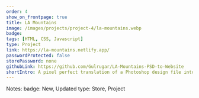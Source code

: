 ```yaml
---
order: 4
show_on_frontpage: true
title: LA Mountains
image: /images/projects/project-4/la-mountains.webp
badge:
tags: [HTML, CSS, Javascript]
type: Project
link: https://la-mountains.netlify.app/
passwordProtected: false
storePassword: none
githubLink: https://github.com/Gulrugar/LA-Mountains-PSD-to-Website
shortIntro: A pixel perfect translation of a Photoshop design file into a fully functional and mobile responsive website.
---
```


Notes:
badge: New, Updated
type: Store, Project
